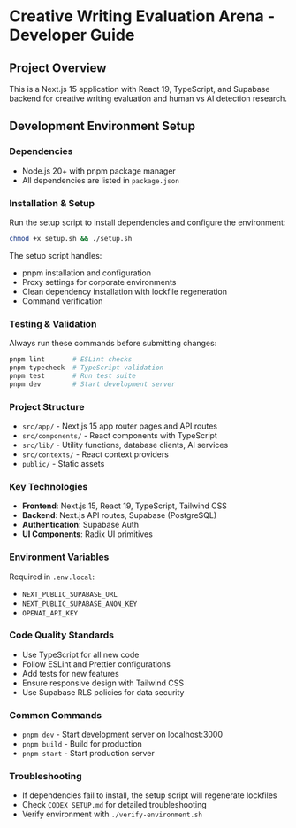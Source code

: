 # Creative Writing Evaluation Arena - Developer Guide

## Project Overview
This is a Next.js 15 application with React 19, TypeScript, and Supabase backend for creative writing evaluation and human vs AI detection research.

## Development Environment Setup

### Dependencies
- Node.js 20+ with pnpm package manager
- All dependencies are listed in `package.json`

### Installation & Setup
Run the setup script to install dependencies and configure the environment:
```bash
chmod +x setup.sh && ./setup.sh
```

The setup script handles:
- pnpm installation and configuration
- Proxy settings for corporate environments  
- Clean dependency installation with lockfile regeneration
- Command verification

### Testing & Validation
Always run these commands before submitting changes:
```bash
pnpm lint       # ESLint checks
pnpm typecheck  # TypeScript validation  
pnpm test       # Run test suite
pnpm dev        # Start development server
```

### Project Structure
- `src/app/` - Next.js 15 app router pages and API routes
- `src/components/` - React components with TypeScript
- `src/lib/` - Utility functions, database clients, AI services
- `src/contexts/` - React context providers
- `public/` - Static assets

### Key Technologies
- **Frontend**: Next.js 15, React 19, TypeScript, Tailwind CSS
- **Backend**: Next.js API routes, Supabase (PostgreSQL)
- **Authentication**: Supabase Auth
- **UI Components**: Radix UI primitives

### Environment Variables
Required in `.env.local`:
- `NEXT_PUBLIC_SUPABASE_URL`
- `NEXT_PUBLIC_SUPABASE_ANON_KEY`  
- `OPENAI_API_KEY`

### Code Quality Standards
- Use TypeScript for all new code
- Follow ESLint and Prettier configurations
- Add tests for new features
- Ensure responsive design with Tailwind CSS
- Use Supabase RLS policies for data security

### Common Commands
- `pnpm dev` - Start development server on localhost:3000
- `pnpm build` - Build for production
- `pnpm start` - Start production server

### Troubleshooting
- If dependencies fail to install, the setup script will regenerate lockfiles
- Check `CODEX_SETUP.md` for detailed troubleshooting
- Verify environment with `./verify-environment.sh` 